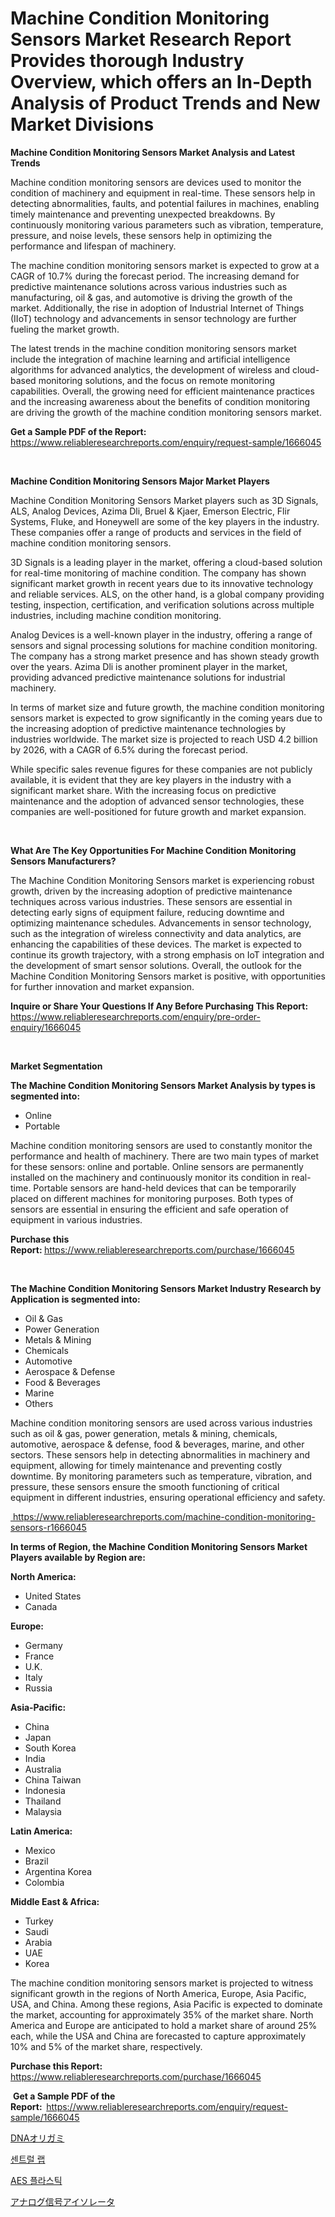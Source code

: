 <p><h1>Machine Condition Monitoring Sensors Market Research Report Provides thorough Industry Overview, which offers an In-Depth Analysis of Product Trends and New Market Divisions</h1></p><p><strong>Machine Condition Monitoring Sensors Market Analysis and Latest Trends</strong></p>
<p><p>Machine condition monitoring sensors are devices used to monitor the condition of machinery and equipment in real-time. These sensors help in detecting abnormalities, faults, and potential failures in machines, enabling timely maintenance and preventing unexpected breakdowns. By continuously monitoring various parameters such as vibration, temperature, pressure, and noise levels, these sensors help in optimizing the performance and lifespan of machinery.</p><p>The machine condition monitoring sensors market is expected to grow at a CAGR of 10.7% during the forecast period. The increasing demand for predictive maintenance solutions across various industries such as manufacturing, oil & gas, and automotive is driving the growth of the market. Additionally, the rise in adoption of Industrial Internet of Things (IIoT) technology and advancements in sensor technology are further fueling the market growth.</p><p>The latest trends in the machine condition monitoring sensors market include the integration of machine learning and artificial intelligence algorithms for advanced analytics, the development of wireless and cloud-based monitoring solutions, and the focus on remote monitoring capabilities. Overall, the growing need for efficient maintenance practices and the increasing awareness about the benefits of condition monitoring are driving the growth of the machine condition monitoring sensors market.</p></p>
<p><strong>Get a Sample PDF of the Report:&nbsp;</strong> <a href="https://www.reliableresearchreports.com/enquiry/request-sample/1666045">https://www.reliableresearchreports.com/enquiry/request-sample/1666045</a></p>
<p>&nbsp;</p>
<p><strong>Machine Condition Monitoring Sensors Major Market Players</strong></p>
<p><p>Machine Condition Monitoring Sensors Market players such as 3D Signals, ALS, Analog Devices, Azima Dli, Bruel & Kjaer, Emerson Electric, Flir Systems, Fluke, and Honeywell are some of the key players in the industry. These companies offer a range of products and services in the field of machine condition monitoring sensors.</p><p>3D Signals is a leading player in the market, offering a cloud-based solution for real-time monitoring of machine condition. The company has shown significant market growth in recent years due to its innovative technology and reliable services. ALS, on the other hand, is a global company providing testing, inspection, certification, and verification solutions across multiple industries, including machine condition monitoring.</p><p>Analog Devices is a well-known player in the industry, offering a range of sensors and signal processing solutions for machine condition monitoring. The company has a strong market presence and has shown steady growth over the years. Azima Dli is another prominent player in the market, providing advanced predictive maintenance solutions for industrial machinery.</p><p>In terms of market size and future growth, the machine condition monitoring sensors market is expected to grow significantly in the coming years due to the increasing adoption of predictive maintenance technologies by industries worldwide. The market size is projected to reach USD 4.2 billion by 2026, with a CAGR of 6.5% during the forecast period.</p><p>While specific sales revenue figures for these companies are not publicly available, it is evident that they are key players in the industry with a significant market share. With the increasing focus on predictive maintenance and the adoption of advanced sensor technologies, these companies are well-positioned for future growth and market expansion.</p></p>
<p>&nbsp;</p>
<p><strong>What Are The Key Opportunities For Machine Condition Monitoring Sensors Manufacturers?</strong></p>
<p><p>The Machine Condition Monitoring Sensors market is experiencing robust growth, driven by the increasing adoption of predictive maintenance techniques across various industries. These sensors are essential in detecting early signs of equipment failure, reducing downtime and optimizing maintenance schedules. Advancements in sensor technology, such as the integration of wireless connectivity and data analytics, are enhancing the capabilities of these devices. The market is expected to continue its growth trajectory, with a strong emphasis on IoT integration and the development of smart sensor solutions. Overall, the outlook for the Machine Condition Monitoring Sensors market is positive, with opportunities for further innovation and market expansion.</p></p>
<p><strong>Inquire or Share Your Questions If Any Before Purchasing This Report:</strong> <a href="https://www.reliableresearchreports.com/enquiry/pre-order-enquiry/1666045">https://www.reliableresearchreports.com/enquiry/pre-order-enquiry/1666045</a></p>
<p>&nbsp;</p>
<p><strong>Market Segmentation</strong></p>
<p><strong>The Machine Condition Monitoring Sensors Market Analysis by types is segmented into:</strong></p>
<p><ul><li>Online</li><li>Portable</li></ul></p>
<p><p>Machine condition monitoring sensors are used to constantly monitor the performance and health of machinery. There are two main types of market for these sensors: online and portable. Online sensors are permanently installed on the machinery and continuously monitor its condition in real-time. Portable sensors are hand-held devices that can be temporarily placed on different machines for monitoring purposes. Both types of sensors are essential in ensuring the efficient and safe operation of equipment in various industries.</p></p>
<p><strong>Purchase this Report:&nbsp;</strong><a href="https://www.reliableresearchreports.com/purchase/1666045">https://www.reliableresearchreports.com/purchase/1666045</a></p>
<p>&nbsp;</p>
<p><strong>The Machine Condition Monitoring Sensors Market Industry Research by Application is segmented into:</strong></p>
<p><ul><li>Oil & Gas</li><li>Power Generation</li><li>Metals & Mining</li><li>Chemicals</li><li>Automotive</li><li>Aerospace & Defense</li><li>Food & Beverages</li><li>Marine</li><li>Others</li></ul></p>
<p><p>Machine condition monitoring sensors are used across various industries such as oil & gas, power generation, metals & mining, chemicals, automotive, aerospace & defense, food & beverages, marine, and other sectors. These sensors help in detecting abnormalities in machinery and equipment, allowing for timely maintenance and preventing costly downtime. By monitoring parameters such as temperature, vibration, and pressure, these sensors ensure the smooth functioning of critical equipment in different industries, ensuring operational efficiency and safety.</p></p>
<p><a href="https://www.reliableresearchreports.com/machine-condition-monitoring-sensors-r1666045">&nbsp;https://www.reliableresearchreports.com/machine-condition-monitoring-sensors-r1666045</a></p>
<p><strong>In terms of Region, the Machine Condition Monitoring Sensors Market Players available by Region are:</strong></p>
<p>
    <p> <strong> North America: </strong>
        <ul>
            <li>United States</li>
            <li>Canada</li>
        </ul>
        </p> 
    <p> <strong> Europe: </strong>
        <ul>
            <li>Germany</li>
            <li>France</li>
            <li>U.K.</li>
            <li>Italy</li>
            <li>Russia</li>
        </ul>
        </p> 
    <p> <strong> Asia-Pacific: </strong>
        <ul>
            <li>China</li>
            <li>Japan</li>
            <li>South Korea</li>
            <li>India</li>
            <li>Australia</li>
            <li>China Taiwan</li>
            <li>Indonesia</li>
            <li>Thailand</li>
            <li>Malaysia</li>
        </ul>
        </p> 
    <p> <strong> Latin America: </strong>
        <ul>
            <li>Mexico</li>
            <li>Brazil</li>
            <li>Argentina Korea</li>
            <li>Colombia</li>
        </ul>
        </p> 
    <p> <strong> Middle East & Africa: </strong>
        <ul>
            <li>Turkey</li>
            <li>Saudi</li>
            <li>Arabia</li>
            <li>UAE</li>
            <li>Korea</li>
        </ul>
    </p>
    </p>
<p><p>The machine condition monitoring sensors market is projected to witness significant growth in the regions of North America, Europe, Asia Pacific, USA, and China. Among these regions, Asia Pacific is expected to dominate the market, accounting for approximately 35% of the market share. North America and Europe are anticipated to hold a market share of around 25% each, while the USA and China are forecasted to capture approximately 10% and 5% of the market share, respectively.</p></p>
<p><strong>Purchase this Report: </strong><a href="https://www.reliableresearchreports.com/purchase/1666045">https://www.reliableresearchreports.com/purchase/1666045</a></p>
<p>&nbsp;<strong>Get a Sample PDF of the Report:&nbsp;&nbsp;</strong><a href="https://www.reliableresearchreports.com/enquiry/request-sample/1666045">https://www.reliableresearchreports.com/enquiry/request-sample/1666045</a></p>
<p><strong></strong></p>
<p><p><a href="https://medium.com/@jaylonlesch1993/dna%E3%82%AA%E3%83%AA%E3%82%AC%E3%83%9F%E5%B8%82%E5%A0%B4-2031%E5%B9%B4%E3%81%BE%E3%81%A7%E3%81%AE%E6%88%90%E5%8A%9F%E3%81%99%E3%82%8B%E3%83%93%E3%82%B8%E3%83%8D%E3%82%B9%E6%88%A6%E7%95%A5%E3%81%AE%E9%8D%B5-f13005fd89dd">DNAオリガミ</a></p><p><a href="https://github.com/jntpkh496620/Market-Research-Report-List-1/blob/main/904899425870.md">센트럴 랩</a></p><p><a href="https://medium.com/@londonacobson5656/aes-%ED%94%8C%EB%9D%BC%EC%8A%A4%ED%8B%B1-%EC%8B%9C%EC%9E%A5-%EC%A1%B0%EC%82%AC-%EB%B3%B4%EA%B3%A0%EC%84%9C-%EA%B7%B8-%EC%97%AD%EC%82%AC-%EB%B0%8F-2024%EB%85%84%EB%B6%80%ED%84%B0-2031%EB%85%84%EA%B9%8C%EC%A7%80%EC%9D%98-%EC%98%88%EC%B8%A1-682c063436e3">AES 플라스틱</a></p><p><a href="https://medium.com/@austinjames1907/%E3%82%A2%E3%83%8A%E3%83%AD%E3%82%B0%E4%BF%A1%E5%8F%B7%E7%B5%B6%E7%B8%81%E5%99%A8%E3%81%AE%E5%B8%82%E5%A0%B4%E5%B1%95%E6%9C%9B-%E6%A5%AD%E7%95%8C%E6%A6%82%E8%A6%81%E3%81%A8%E4%BA%88%E6%B8%AC-2024%E5%B9%B4%E3%81%8B%E3%82%892031%E5%B9%B4%E3%81%BE%E3%81%A7-7e3d1ed1b968">アナログ信号アイソレータ</a></p></p>